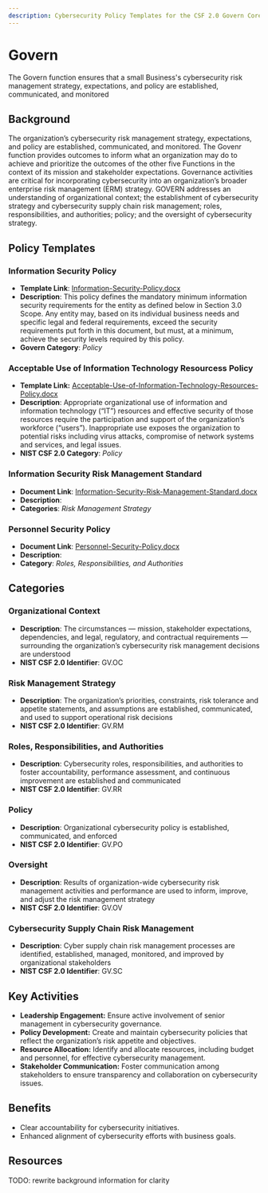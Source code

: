```yaml
---
description: Cybersecurity Policy Templates for the CSF 2.0 Govern Core Function
---
```


# Govern

The Govern function ensures that a small Business's cybersecurity risk management strategy, expectations, and policy are established, communicated, and monitored

## Background

The organization’s cybersecurity risk management strategy, expectations, and policy are established, communicated, and monitored. The Govenr function provides outcomes to inform what an organization may do to achieve and prioritize the outcomes of the other five Functions in the context of its mission and stakeholder expectations. Governance activities are critical for incorporating cybersecurity into an organization’s broader enterprise risk management (ERM) strategy. GOVERN addresses an understanding of organizational context; the establishment of cybersecurity strategy and cybersecurity supply chain risk management; roles, responsibilities, and authorities; policy; and the oversight of cybersecurity strategy.

## Policy Templates

### Information Security Policy

* **Template Link**: [Information-Security-Policy.docx](https://github.com/EvolvingSysadmin/Practicum/raw/refs/heads/main/templates/govern/Acceptable-Use-of-Information-Technology-Resources-Policy.docx)
* **Description**: This policy defines the mandatory minimum information security requirements for the entity as defined below in Section 3.0 Scope. Any entity may, based on its individual business needs and specific legal and federal requirements, exceed the security requirements put forth in this document, but must, at a minimum, achieve the security levels required by this policy.
* **Govern Category**: *Policy*

### Acceptable Use of Information Technology Resourcess Policy

* **Template Link:** [Acceptable-Use-of-Information-Technology-Resources-Policy.docx](https://github.com/EvolvingSysadmin/Practicum/raw/refs/heads/templates/govern/Acceptable-Use-of-Information-Technology-Resources-Policy.docx)
* **Description**: Appropriate organizational use of information and information technology (“IT”) resources and effective security of those resources require the participation and support of the organization’s workforce (“users”).  Inappropriate use exposes the organization to potential risks including virus attacks, compromise of network systems and services, and legal issues.
* **NIST CSF 2.0 Category**: *Policy*

### Information Security Risk Management Standard

* **Document Link**: [Information-Security-Risk-Management-Standard.docx](https://github.com/EvolvingSysadmin/Practicum/raw/refs/heads/templates/govern/Information-Security-Risk-Management-Standard.docx)
* **Description**:
* **Categories**: *Risk Management Strategy*

### Personnel Security Policy

* **Document Link**: [Personnel-Security-Policy.docx](https://github.com/EvolvingSysadmin/Practicum/raw/refs/heads/templates/govern/Personnel-Security-Policy.docx)
* **Description**:
* **Category**: *Roles, Responsibilities, and Authorities*

## Categories

### Organizational Context

* **Description**: The circumstances — mission, stakeholder expectations, dependencies, and legal, regulatory, and contractual requirements — surrounding the organization’s cybersecurity risk management decisions are understood
* **NIST CSF 2.0 Identifier**: GV.OC

### Risk Management Strategy

* **Description**: The organization’s priorities, constraints, risk tolerance and appetite statements, and assumptions are established, communicated, and used to support operational risk decisions
* **NIST CSF 2.0 Identifier**: GV.RM

### Roles, Responsibilities, and Authorities

* **Description**: Cybersecurity roles, responsibilities, and authorities to foster accountability, performance assessment, and continuous improvement are established and communicated
* **NIST CSF 2.0 Identifier**:  GV.RR

### Policy

* **Description**: Organizational cybersecurity policy is established, communicated, and enforced
* **NIST CSF 2.0 Identifier**: GV.PO

### Oversight

* **Description**: Results of organization-wide cybersecurity risk management activities and performance are used to inform, improve, and adjust the risk management strategy
* **NIST CSF 2.0 Identifier**: GV.OV

### Cybersecurity Supply Chain Risk Management

* **Description**: Cyber supply chain risk management processes are identified, established, managed, monitored, and improved by organizational stakeholders
* **NIST CSF 2.0 Identifier**: GV.SC

## Key Activities

* **Leadership Engagement:** Ensure active involvement of senior management in cybersecurity governance.
* **Policy Development:** Create and maintain cybersecurity policies that reflect the organization’s risk appetite and objectives.
* **Resource Allocation:** Identify and allocate resources, including budget and personnel, for effective cybersecurity management.
* **Stakeholder Communication:** Foster communication among stakeholders to ensure transparency and collaboration on cybersecurity issues.

## Benefits

* Clear accountability for cybersecurity initiatives.
* Enhanced alignment of cybersecurity efforts with business goals.

## Resources

TODO: rewrite background information for clarity
